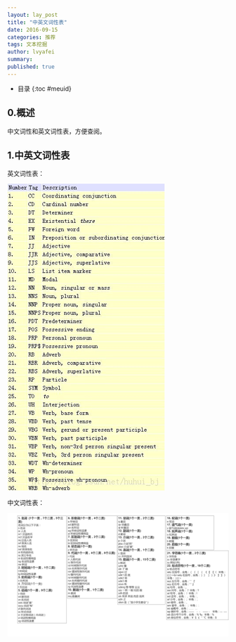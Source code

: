 ```yaml
---
layout: lay_post
title: "中英文词性表"
date: 2016-09-15
categories: 推荐
tags: 文本挖掘
author: lvyafei
summary:
published: true
---
```


* 目录
{:toc #meuid}

## 0.概述

中文词性和英文词性表，方便查阅。

<!-- more -->

## 1.中英文词性表

英文词性表：

![英文词性](/images/推荐/英文单词词性表.jpg)

中文词性表：

![中文词性](/images/推荐/中文单词词性表.png)